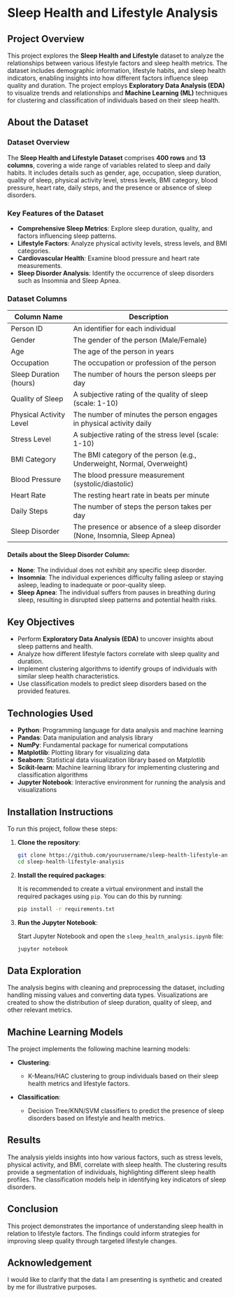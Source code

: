 # Sleep Health and Lifestyle Analysis

## Project Overview

This project explores the **Sleep Health and Lifestyle** dataset to analyze the relationships between various lifestyle factors and sleep health metrics. The dataset includes demographic information, lifestyle habits, and sleep health indicators, enabling insights into how different factors influence sleep quality and duration. The project employs **Exploratory Data Analysis (EDA)** to visualize trends and relationships and **Machine Learning (ML)** techniques for clustering and classification of individuals based on their sleep health.

## About the Dataset

### Dataset Overview

The **Sleep Health and Lifestyle Dataset** comprises **400 rows** and **13 columns**, covering a wide range of variables related to sleep and daily habits. It includes details such as gender, age, occupation, sleep duration, quality of sleep, physical activity level, stress levels, BMI category, blood pressure, heart rate, daily steps, and the presence or absence of sleep disorders.

### Key Features of the Dataset

- **Comprehensive Sleep Metrics**: Explore sleep duration, quality, and factors influencing sleep patterns.
- **Lifestyle Factors**: Analyze physical activity levels, stress levels, and BMI categories.
- **Cardiovascular Health**: Examine blood pressure and heart rate measurements.
- **Sleep Disorder Analysis**: Identify the occurrence of sleep disorders such as Insomnia and Sleep Apnea.

### Dataset Columns

| Column Name            | Description                                                  |
|-----------------------|--------------------------------------------------------------|
| Person ID             | An identifier for each individual                            |
| Gender                | The gender of the person (Male/Female)                      |
| Age                   | The age of the person in years                              |
| Occupation            | The occupation or profession of the person                  |
| Sleep Duration (hours)| The number of hours the person sleeps per day               |
| Quality of Sleep      | A subjective rating of the quality of sleep (scale: 1-10)  |
| Physical Activity Level| The number of minutes the person engages in physical activity daily |
| Stress Level          | A subjective rating of the stress level (scale: 1-10)      |
| BMI Category          | The BMI category of the person (e.g., Underweight, Normal, Overweight) |
| Blood Pressure        | The blood pressure measurement (systolic/diastolic)        |
| Heart Rate            | The resting heart rate in beats per minute                  |
| Daily Steps           | The number of steps the person takes per day                |
| Sleep Disorder        | The presence or absence of a sleep disorder (None, Insomnia, Sleep Apnea) |

#### Details about the Sleep Disorder Column:

- **None**: The individual does not exhibit any specific sleep disorder.
- **Insomnia**: The individual experiences difficulty falling asleep or staying asleep, leading to inadequate or poor-quality sleep.
- **Sleep Apnea**: The individual suffers from pauses in breathing during sleep, resulting in disrupted sleep patterns and potential health risks.

## Key Objectives

- Perform **Exploratory Data Analysis (EDA)** to uncover insights about sleep patterns and health.
- Analyze how different lifestyle factors correlate with sleep quality and duration.
- Implement clustering algorithms to identify groups of individuals with similar sleep health characteristics.
- Use classification models to predict sleep disorders based on the provided features.

## Technologies Used

- **Python**: Programming language for data analysis and machine learning
- **Pandas**: Data manipulation and analysis library
- **NumPy**: Fundamental package for numerical computations
- **Matplotlib**: Plotting library for visualizing data
- **Seaborn**: Statistical data visualization library based on Matplotlib
- **Scikit-learn**: Machine learning library for implementing clustering and classification algorithms
- **Jupyter Notebook**: Interactive environment for running the analysis and visualizations

## Installation Instructions

To run this project, follow these steps:

1. **Clone the repository**:

    ```bash
    git clone https://github.com/yourusername/sleep-health-lifestyle-analysis.git
    cd sleep-health-lifestyle-analysis
    ```

2. **Install the required packages**:

    It is recommended to create a virtual environment and install the required packages using `pip`. You can do this by running:

    ```bash
    pip install -r requirements.txt
    ```

3. **Run the Jupyter Notebook**:

    Start Jupyter Notebook and open the `sleep_health_analysis.ipynb` file:

    ```bash
    jupyter notebook
    ```

## Data Exploration

The analysis begins with cleaning and preprocessing the dataset, including handling missing values and converting data types. Visualizations are created to show the distribution of sleep duration, quality of sleep, and other relevant metrics.

## Machine Learning Models

The project implements the following machine learning models:

- **Clustering**: 
  - K-Means/HAC clustering to group individuals based on their sleep health metrics and lifestyle factors.
  
- **Classification**:
  - Decision Tree/KNN/SVM classifiers to predict the presence of sleep disorders based on lifestyle and health metrics.

## Results

The analysis yields insights into how various factors, such as stress levels, physical activity, and BMI, correlate with sleep health. The clustering results provide a segmentation of individuals, highlighting different sleep health profiles. The classification models help in identifying key indicators of sleep disorders.

## Conclusion

This project demonstrates the importance of understanding sleep health in relation to lifestyle factors. The findings could inform strategies for improving sleep quality through targeted lifestyle changes.

## Acknowledgement

I would like to clarify that the data I am presenting is synthetic and created by me for illustrative purposes.
